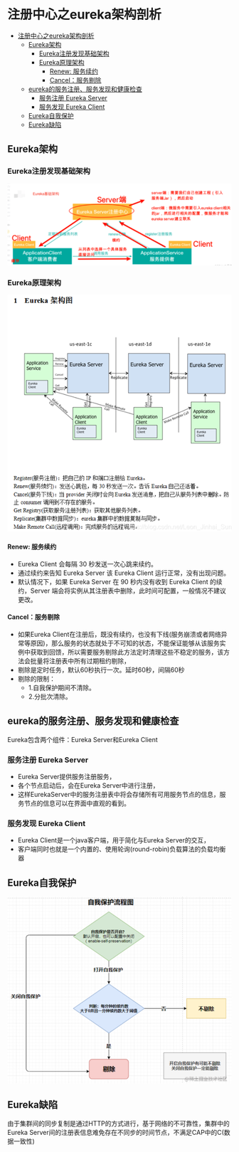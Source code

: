 # 注册中心之eureka架构剖析

- [注册中心之eureka架构剖析](#注册中心之eureka架构剖析)
  - [Eureka架构](#eureka架构)
    - [Eureka注册发现基础架构](#eureka注册发现基础架构)
    - [Eureka原理架构](#eureka原理架构)
      - [Renew: 服务续约](#renew-服务续约)
      - [Cancel：服务剔除](#cancel服务剔除)
  - [eureka的服务注册、服务发现和健康检查](#eureka的服务注册服务发现和健康检查)
    - [服务注册 Eureka Server](#服务注册-eureka-server)
    - [服务发现 Eureka Client](#服务发现-eureka-client)
  - [Eureka自我保护](#eureka自我保护)
  - [Eureka缺陷](#eureka缺陷)

## Eureka架构

### Eureka注册发现基础架构

![Eureka注册发现基础架构](../../images/Eureka注册发现基础架构.png)

### Eureka原理架构

![Eureka原理架构图](../../images/Eureka原理架构图.png)

#### Renew: 服务续约

- Eureka Client 会每隔 30 秒发送一次心跳来续约。
- 通过续约来告知 Eureka Server 该 Eureka Client 运行正常，没有出现问题。
- 默认情况下，如果 Eureka Server 在 90 秒内没有收到 Eureka Client 的续约，Server 端会将实例从其注册表中删除，此时间可配置，一般情况不建议更改。

#### Cancel：服务剔除

- 如果Eureka Client在注册后，既没有续约，也没有下线(服务崩溃或者网络异常等原因)，那么服务的状态就处于不可知的状态，不能保证能够从该服务实例中获取到回馈，所以需要服务剔除此方法定时清理这些不稳定的服务，该方法会批量将注册表中所有过期租约剔除，
- 剔除是定时任务，默认60秒执行一次。延时60秒，间隔60秒
- 剔除的限制：
  - 1.自我保护期间不清除。
  - 2.分批次清除。

## eureka的服务注册、服务发现和健康检查

Eureka包含两个组件：Eureka Server和Eureka Client

### 服务注册 Eureka Server

- Eureka Server提供服务注册服务，
- 各个节点启动后，会在Eureka Server中进行注册，
- 这样EurekaServer中的服务注册表中将会存储所有可用服务节点的信息，服务节点的信息可以在界面中直观的看到。

### 服务发现 Eureka Client

- Eureka Client是一个java客户端，用于简化与Eureka Server的交互，
- 客户端同时也就是一个内置的、使用轮询(round-robin)负载算法的负载均衡器

## Eureka自我保护

![Eureka自我保护](../../images/Eureka自我保护.png)

## Eureka缺陷

由于集群间的同步复制是通过HTTP的方式进行，基于网络的不可靠性，集群中的Eureka Server间的注册表信息难免存在不同步的时间节点，不满足CAP中的C(数据一致性)

